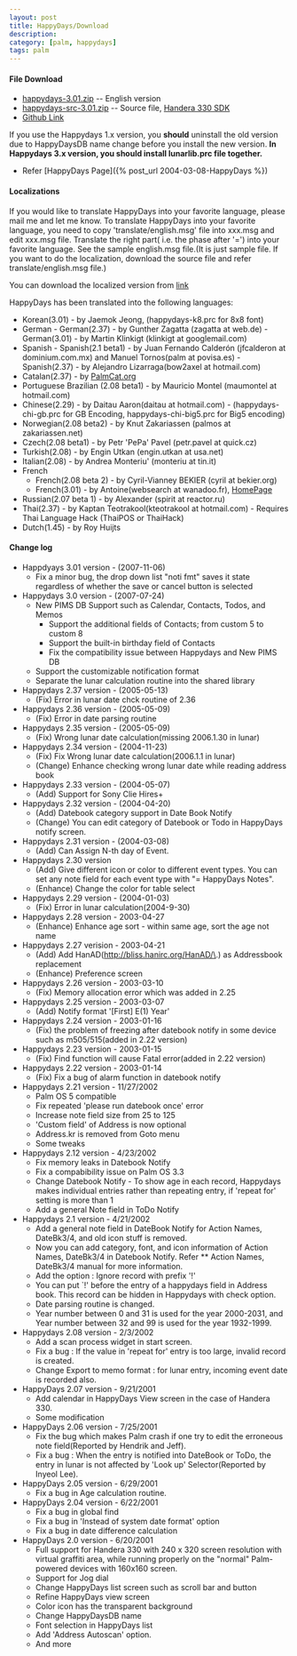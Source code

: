 ```yaml
---
layout: post
title: HappyDays/Download
description: 
category: [palm, happydays]
tags: palm
---
```


#### File Download  

* [happydays-3.01.zip](https://dl.dropboxusercontent.com/u/4345768/jmjeong.com/happydays-3.zip) -- English version 
* [happydays-src-3.01.zip](https://dl.dropboxusercontent.com/u/4345768/jmjeong.com/happydays-src.zip) -- Source file, [Handera 330 SDK](https://dl.dropboxusercontent.com/u/4345768/jmjeong.com/handera-sdkv105.zip)
* [Github Link](https://github.com/jmjeong/happydays.palm)

If you use the Happydays 1.x version, you **should** uninstall the old version due to HappyDaysDB name change before you install the new version. **In Happydays 3.x version, you should install lunarlib.prc file together.**

- Refer [HappyDays Page]({% post_url 2004-03-08-HappyDays %})


#### Localizations 

If you would like to translate HappyDays into your favorite language, please mail me and let me know. To translate HappyDays into your favorite language, you need to copy 'translate/english.msg' file into xxx.msg and edit xxx.msg file. Translate the right part( i.e. the phase after '=') into your favorite language. See the sample english.msg file.(It is just sample file. If you want to do the localization, download the source file and refer translate/english.msg file.)

You can download the localized version from [link](https://www.dropbox.com/home/Public/jmjeong.com/HappyDays)

HappyDays has been translated into the following languages: 

- Korean(3.01) - by Jaemok Jeong, (happydays-k8.prc for 8x8 font) 
- German 
	  -  German(2.37) - by Gunther Zagatta (zagatta at web.de) 
	  -  German(3.01) - by Martin Klinkigt (klinkigt at googlemail.com)
- Spanish
	  -  Spanish(2.1 beta1) - by Juan Fernando Calder&oacute;n (jfcalderon at dominium.com.mx) and Manuel Tornos(palm at povisa.es) 
	  -  Spanish(2.37) - by Alejandro Lizarraga(bow2axel at hotmail.com)
-  Catalan(2.37) - by [PalmCat.org](http://www.palmcat.org) 
-  Portuguese Brazilian (2.08 beta1) - by Mauricio Montel (maumontel at hotmail.com) 
-  Chinese(2.29) - by Daitau Aaron(daitau at hotmail.com)  - (happydays-chi-gb.prc for GB Encoding, happydays-chi-big5.prc for Big5 encoding) 
-  Norwegian(2.08 beta2) - by Knut Zakariassen (palmos at zakariassen.net) 
-  Czech(2.08 beta1) - by Petr 'PePa' Pavel (petr.pavel at quick.cz) 
-  Turkish(2.08) - by Engin Utkan (engin.utkan at usa.net) 
-  Italian(2.08) - by Andrea Monteriu' (monteriu at tin.it) 
-  French
	  -  French(2.08 beta 2) - by Cyril-Vianney BEKIER (cyril at bekier.org)
	  -  French(3.01) - by Antoine(websearch at wanadoo.fr), [HomePage](http://www.freewarefrance.com/)
-  Russian(2.07 beta 1) - by Alexander (spirit at reactor.ru) 
-  Thai(2.37) - by Kaptan Teotrakool(kteotrakool at hotmail.com) - Requires Thai Language Hack (ThaiPOS or ThaiHack) 
-  Dutch(1.45) - by Roy Huijts 

#### Change log  

- Happdyays 3.01 version - (2007-11-06)
	- Fix a minor bug, the drop down list "noti fmt" saves it state regardless of whether the save or cancel button is selected
- Happydays 3.0 version - (2007-07-24)
	 -  New PIMS DB Support such as Calendar, Contacts, Todos, and Memos
	    - Support the additional fields of Contacts; from custom 5 to custom 8
	    - Support the built-in birthday field of Contacts
	    - Fix the compatibility issue between Happydays and New PIMS DB
	 - Support the customizable notification format
	 - Separate the lunar calculation routine into the shared library 
- Happydays 2.37 version - (2005-05-13)
	- (Fix) Error in lunar date chck routine of 2.36
-  Happydays 2.36 version - (2005-05-09)
	- (Fix) Error in date parsing routine
- Happydays 2.35 version - (2005-05-09)
	- (Fix) Wrong lunar date calculation(missing 2006.1.30 in lunar)
-  Happydays 2.34 version - (2004-11-23)
	- (Fix) Fix Wrong lunar date calculation(2006.1.1 in lunar)
	- (Change) Enhance checking wrong lunar date while reading address book
- Happydays 2.33 version - (2004-05-07)
	- (Add) Support for Sony Clie Hires+
- Happydays 2.32 version - (2004-04-20)
	- (Add) Datebook category support in Date Book Notify
	- (Change) You can edit category of Datebook or Todo in HappyDays notify screen.
- Happydays 2.31 version - (2004-03-08)
	- (Add) Can Assign N-th day of Event.
- Happydays 2.30 version
	- (Add) Give different icon or color to different event types. You can set any note field for each event type with "= HappyDays Notes". 
	- (Enhance) Change the color for table select
- Happydays 2.29 version - (2004-01-03)
	- (Fix) Error in lunar calculation(2004-9-30)
-  Happydays 2.28 version - 2003-04-27
	- (Enhance) Enhance age sort - within same age, sort the age not name
- Happydays 2.27 verision - 2003-04-21
	- (Add) Add HanAD(http://bliss.hanirc.org/HanAD/\.) as Addressbook replacement
	- (Enhance) Preference screen
- Happydays 2.26 version - 2003-03-10
	- (Fix) Memory allocation error  which was added in 2.25
- Happydays 2.25 version - 2003-03-07
	- (Add) Notify format '\[First] E(1) Year'
- Happydays 2.24 version - 2003-01-16
	- (Fix) the problem of freezing after datebook notify in some device such as m505/515(added in 2.22 version)
- Happydays 2.23 version - 2003-01-15
	- (Fix) Find function will cause Fatal error(added in 2.22 version)
- Happydays 2.22 version - 2003-01-14 
	- (Fix) Fix a bug of alarm function in datebook notify
- Happydays 2.21 version - 11/27/2002 
	- Palm OS 5 compatible 
	- Fix repeated 'please run datebook once' error 
	- Increase note field size from 25 to 125 
	- 'Custom field' of Address is now optional 
	- Address.kr is removed from Goto menu 
	- Some tweaks 
- Happydays 2.12 version - 4/23/2002 
	- Fix memory leaks in Datebook Notify 
	- Fix a compabibility issue on Palm OS 3.3 
	- Change Datebook Notify - To show age in each record, Happydays makes individual entries rather than repeating entry, if 'repeat for' setting is more than 1 
	- Add a general Note field in ToDo Notify 
- Happydays 2.1 version - 4/21/2002 
	-  Add a general note field in DateBook Notify for Action Names, DateBk3/4, and old icon stuff is removed.
	- Now you can add category, font, and icon information of Action Names, DateBk3/4 in Datebook Notify. Refer ** Action Names, DateBk3/4 manual for more information. 
	- Add the option : Ignore record with prefix '!'
	- You can put `!' before the entry of a happydays field in Address book. This record can be hidden in Happydays with check option. 
	- Date parsing routine is changed. 
	- Year number between 0 and 31 is used for the year 2000-2031, and Year number between 32 and 99 is used for the year 1932-1999. 
- Happydays 2.08 version - 2/3/2002 
	- Add a scan process widget in start screen. 
	- Fix a bug : If the value in 'repeat for' entry is too large, invalid record is created. 
	- Change Export to memo format : for lunar entry, incoming event date is recorded also. 
- HappyDays 2.07 version - 9/21/2001 
	- Add calendar in HappyDays View screen in the case of Handera 330. 
	- Some modification 
-  HappyDays 2.06 version - 7/25/2001 
	-  Fix the bug which makes Palm crash if one try to edit the erroneous note field(Reported by Hendrik and Jeff). 
	- Fix a bug : When the entry is notified into DateBook or ToDo, the entry in lunar is not affected by 'Look up' Selector(Reported by Inyeol Lee). 
-  HappyDays 2.05 version - 6/29/2001 
	- Fix a bug in Age calculation routine. 
- HappyDays 2.04 version - 6/22/2001 
	- Fix a bug in global find 
	- Fix a bug in 'Instead of system date format' option 
	- Fix a bug in date difference calculation 
- HappyDays 2.0 version - 6/20/2001 
	- Full support for Handera 330 with 240 x 320 screen resolution with virtual graffiti area, while running properly on the "normal" Palm-powered devices with 160x160 screen. 
	- Support for Jog dial 
	-  Change HappyDays list screen such as scroll bar and button 
	-  Refine HappyDays view screen 
	-  Color icon has the transparent background 
	-  Change HappyDaysDB name 
	-  Font selection in HappyDays list 
	-  Add 'Address Autoscan' option. 
	- And more 


